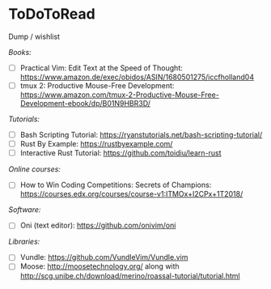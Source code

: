 # ToDoToRead
Dump / wishlist

*Books:*

- [ ] Practical Vim: Edit Text at the Speed of Thought: https://www.amazon.de/exec/obidos/ASIN/1680501275/iccfholland04
- [ ] tmux 2: Productive Mouse-Free Development: https://www.amazon.com/tmux-2-Productive-Mouse-Free-Development-ebook/dp/B01N9HBR3D/

*Tutorials:*

- [ ] Bash Scripting Tutorial: https://ryanstutorials.net/bash-scripting-tutorial/
- [ ] Rust By Example: https://rustbyexample.com/
- [ ] Interactive Rust Tutorial: https://github.com/toidiu/learn-rust

*Online courses:*

- [ ] How to Win Coding Competitions: Secrets of Champions: https://courses.edx.org/courses/course-v1:ITMOx+I2CPx+1T2018/

*Software:*

- [ ] Oni (text editor): https://github.com/onivim/oni

*Libraries:*

- [ ] Vundle: https://github.com/VundleVim/Vundle.vim
- [ ] Moose: http://moosetechnology.org/ along with http://scg.unibe.ch/download/merino/roassal-tutorial/tutorial.html
